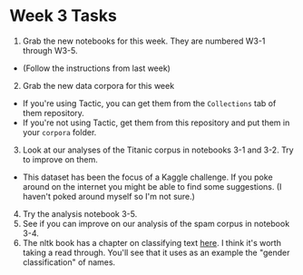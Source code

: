 # Week 3 Tasks

1. Grab the new notebooks for this week. They are numbered W3-1 through W3-5.
  * (Follow the instructions from last week)
2. Grab the new data corpora for this week
  * If you're using Tactic, you can get them from the `Collections` tab of them repository.
  * If you're not using Tactic, get them from this repository and put them in your `corpora`
  folder.
3. Look at our analyses of the Titanic corpus in notebooks 3-1 and 3-2. Try to improve
on them.
  * This dataset has been the focus of a Kaggle challenge. If you poke around on the internet you might be able to find some suggestions. (I haven't poked around myself so I'm not sure.)
4. Try the analysis notebook 3-5.
5. See if you can improve on our analysis of the spam corpus in notebook 3-4.
6. The nltk book has a chapter on classifying text [here](http://www.nltk.org/book/ch06.html). I think it's worth taking a read through. You'll see that it uses as an example the "gender classification" of names.

